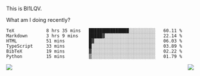 This is BI1LQV.

What am I doing recently?

<!--START_SECTION:waka-->

```text
TeX            8 hrs 35 mins   ███████████████░░░░░░░░░░   60.11 %
Markdown       3 hrs 9 mins    █████▓░░░░░░░░░░░░░░░░░░░   22.14 %
HTML           51 mins         █▓░░░░░░░░░░░░░░░░░░░░░░░   06.03 %
TypeScript     33 mins         █░░░░░░░░░░░░░░░░░░░░░░░░   03.89 %
BibTeX         19 mins         ▓░░░░░░░░░░░░░░░░░░░░░░░░   02.22 %
Python         15 mins         ▒░░░░░░░░░░░░░░░░░░░░░░░░   01.79 %
```

<!--END_SECTION:waka-->
<img align="right" src="https://github-readme-stats.vercel.app/api?username=bi1lqv&show_icons=true&count_private=true">

<img src="https://metrics.lecoq.io/bi1lqv?template=classic&base.activity=0&base.community=0&base.repositories=0&base.metadata=0&isocalendar=1&base=header%2C%20activity%2C%20community%2C%20repositories%2C%20metadata&base.indepth=false&base.hireable=false&isocalendar=false&isocalendar.duration=full-year&config.timezone=Asia%2FShanghai">
